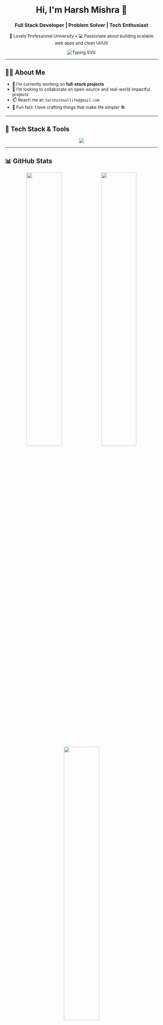 <!-- PROFILE HEADER -->
<h1 align="center">Hi, I'm Harsh Mishra 👋</h1>
<h3 align="center">Full Stack Developer | Problem Solver | Tech Enthusiast</h3>
<p align="center">📍 Lovely Professional University • 💻 Passionate about building scalable web apps and clean UI/UX</p>

<!-- TYPING ANIMATION -->
<p align="center">
  <img src="https://readme-typing-svg.demolab.com/?lines=Full+Stack+Developer;Open+Source+Contributor;Tech+Explorer;Let's+build+together!&font=Fira+Code&center=true&width=440&height=45&pause=1000" alt="Typing SVG" />
</p>

---

## 🧑‍💻 About Me

- 🔭 I’m currently working on **full-stack projects**  
- 🤝 I’m looking to collaborate on open-source and real-world impactful projects  
- 📫 Reach me at: `harshschoollife@gmail.com`  
- 🧠 Fun fact: I love crafting things that make life simpler 🛠️

---

## 🚀 Tech Stack & Tools

<p align="center">
  <img src="https://skillicons.dev/icons?i=cpp,java,js,python,php,html,css,tailwind,bootstrap,react,nodejs,mongodb,mysql,linux,figma,photoshop,blender&theme=light" />
</p>

---

## 📊 GitHub Stats

<p align="center">
  <img src="https://github-readme-stats.vercel.app/api?username=harshmishra00&show_icons=true&theme=default&hide=stars&hide_border=true" width="48%" />
  <img src="https://github-readme-streak-stats.herokuapp.com/?user=harshmishra00&theme=default&hide_border=true" width="48%" />
</p>

<p align="center">
  <img src="https://github-readme-stats.vercel.app/api/top-langs/?username=harshmishra00&layout=compact&theme=default&hide_border=true" width="48%" />
</p>

---

## 🏆 GitHub Achievements

<p align="center">
  <img src="https://github-profile-trophy.vercel.app/?username=harshmishra00&theme=flat&column=4&margin-w=10&no-frame=true" />
</p>

---

## 🌐 Connect with Me

<p align="center">
  <a href="https://www.linkedin.com/in/harshmishra06" target="_blank">
    <img src="https://img.shields.io/badge/LinkedIn-%230077B5?style=for-the-badge&logo=linkedin&logoColor=white" />
  </a>
  <a href="mailto:harshschoollife@gmail.com">
    <img src="https://img.shields.io/badge/Email-%23D14836?style=for-the-badge&logo=gmail&logoColor=white" />
  </a>
  <a href="https://github.com/harshmishra00">
    <img src="https://img.shields.io/badge/GitHub-%23121011?style=for-the-badge&logo=github&logoColor=white" />
  </a>
</p>

---

## 👁️ Profile Visitors

<p align="center">
  <img src="https://komarev.com/ghpvc/?username=harshmishra00&label=Profile+Views&color=0e75b6&style=flat" alt="profile views" />
</p>

---

<sub align="center">“Consistency beats intensity. Keep shipping.”</sub>
